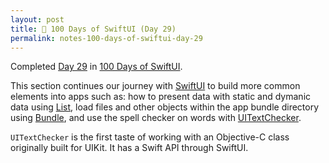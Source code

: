 ```yaml
---
layout: post
title: 📔 100 Days of SwiftUI (Day 29)
permalink: notes-100-days-of-swiftui-day-29
---
```


Completed [Day 29](https://www.hackingwithswift.com/100/swiftui/29) in [100 Days of SwiftUI](https://www.hackingwithswift.com/100/swiftui).

This section continues our journey with [SwiftUI](https://developer.apple.com/documentation/swiftui) to build more common elements into apps such as: how to present data with static and dymanic data using [List](https://developer.apple.com/documentation/swiftui/list), load files and other objects within the app bundle directory using [Bundle](https://developer.apple.com/documentation/foundation/bundle), and use the spell checker on words with [UITextChecker](https://developer.apple.com/documentation/uikit/uitextchecker).

`UITextChecker` is the first taste of working with an Objective-C class originally built for UIKit. It has a Swift API through SwiftUI.
